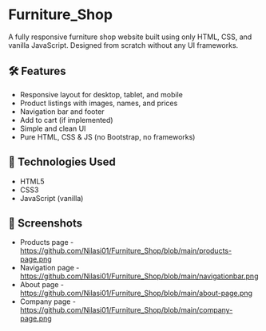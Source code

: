 # Furniture_Shop
A fully responsive furniture shop website built using only HTML, CSS, and vanilla JavaScript. Designed from scratch without any UI frameworks.

## 🛠️ Features

- Responsive layout for desktop, tablet, and mobile
- Product listings with images, names, and prices
- Navigation bar and footer
- Add to cart (if implemented)
- Simple and clean UI
- Pure HTML, CSS & JS (no Bootstrap, no frameworks)

## 📁 Technologies Used

- HTML5
- CSS3
- JavaScript (vanilla)

## 📸 Screenshots

- Products page - https://github.com/Nilasi01/Furniture_Shop/blob/main/products-page.png
- Navigation page - https://github.com/Nilasi01/Furniture_Shop/blob/main/navigationbar.png
- About page - https://github.com/Nilasi01/Furniture_Shop/blob/main/about-page.png
- Company page - https://github.com/Nilasi01/Furniture_Shop/blob/main/company-page.png 


